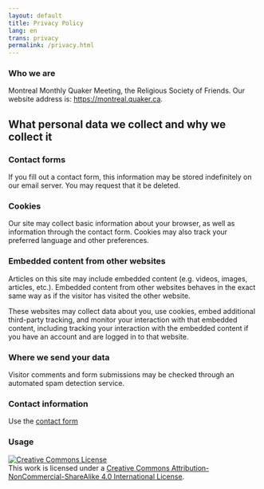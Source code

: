 ```yaml
--- 
layout: default 
title: Privacy Policy
lang: en
trans: privacy
permalink: /privacy.html
---
```

### Who we are
Montreal Monthly Quaker Meeting, the Religious Society of Friends. Our website address is: https://montreal.quaker.ca.

## What personal data we collect and why we collect it
### Contact forms
If you fill out a contact form, this information may be stored indefinitely on our email server. You may request that it be deleted.

### Cookies
Our site may collect basic information about your browser, as well as information through the contact form. Cookies may also track your preferred language and other preferences.

### Embedded content from other websites
Articles on this site may include embedded content (e.g. videos, images, articles, etc.). Embedded content from other websites behaves in the exact same way as if the visitor has visited the other website.

These websites may collect data about you, use cookies, embed additional third-party tracking, and monitor your interaction with that embedded content, including tracking your interaction with the embedded content if you have an account and are logged in to that website.

### Where we send your data
Visitor comments and form submissions may be checked through an automated spam detection service.

### Contact information
Use the [contact form](contact.html)

### Usage

<a rel="license" href="http://creativecommons.org/licenses/by-nc-sa/4.0/"><img alt="Creative Commons License" class="img_center" style="border-width:0" src="https://i.creativecommons.org/l/by-nc-sa/4.0/88x31.png" /></a><br />This work is licensed under a <a rel="license" href="http://creativecommons.org/licenses/by-nc-sa/4.0/">Creative Commons Attribution-NonCommercial-ShareAlike 4.0 International License</a>.
